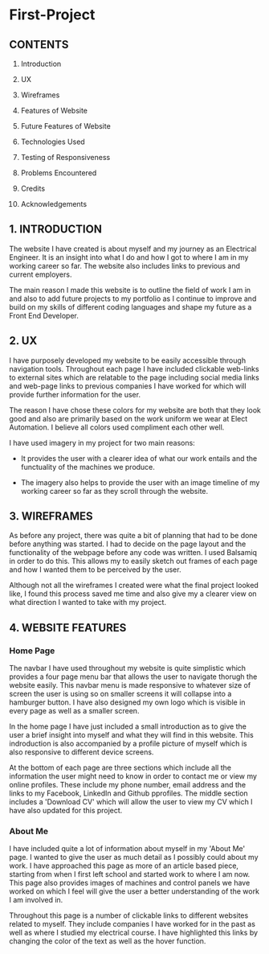 # First-Project

## CONTENTS

1. Introduction

2. UX

3. Wireframes

4. Features of Website

5. Future Features of Website

6. Technologies Used

7. Testing of Responsiveness

8. Problems Encountered

9. Credits

10. Acknowledgements

## 1. INTRODUCTION

The website I have created is about myself and my journey as an Electrical Engineer. It is an insight into what I do and how I got to where I am
in my working career so far. The website also includes links to previous and current employers.

The main reason I made this website is to outline the field of work I am in and also to add future projects to my portfolio as I continue to improve and build on my skills of different coding languages and shape my future as a Front End Developer.

## 2. UX

I have purposely developed my website to be easily accessible through navigation tools. Throughout each page I have included clickable web-links to external sites which are relatable to the page including social media links and web-page links to previous companies I have worked for which will provide further information for the user.

The reason I have chose these colors for my website are both that they look good and also are primarily based on the work uniform we wear at Elect Automation. I believe all colors used compliment each other well.

I have used imagery in my project for two main reasons:

* It provides the user with a clearer idea of what our work entails and the functuality of the machines we produce.

* The imagery also helps to provide the user with an image timeline of my working career so far as they scroll through the website.

## 3. WIREFRAMES

As before any project, there was quite a bit of planning that had to be done before anything was started. I had to decide on the page layout and the functionality of the webpage before any code was written. I used Balsamiq in order to do this. This allows my to easily sketch out frames of each page and how I wanted them to be perceived by the user.

Although not all the wireframes I created were what the final project looked like, I found this process saved me time and also give my a clearer view on what direction I wanted to take with my project.

## 4. WEBSITE FEATURES

### Home Page

The navbar I have used throughout my website is quite simplistic which provides a four page menu bar that allows the user to navigate thorugh the website easily. This navbar menu is made responsive to whatever size of screen the user is using so on smaller screens it will collapse into a hamburger button. I have also designed my own logo which is visible in every page as well as a smaller screen.

In the home page I have just included a small introduction as to give the user a brief insight into myself and what they will find in this
website. This indroduction is also accompanied by a profile picture of myself which is also responsive to different device screens.

At the bottom of each page are three sections which include all the information the user might need to know in order to contact me or view my online profiles. These include my phone number, email address and the links to my Facebook, LinkedIn and Github pprofiles. The middle section includes a 'Download CV' which will allow the user to view my CV which I have also updated for this project.

### About Me

I have included quite a lot of information about myself in my 'About Me' page. I wanted to give the user as much detail as I possibly could about my work. I have approached this page as more of an article based piece, starting from when I first left school and started work to where I am now. This page also provides images of machines and control panels we have worked on which I feel will give the user a better understanding of the work I am involved in.

Throughout this page is a number of clickable links to different websites related to myself. They include companies I have worked for in the past as well as where I studied my electrical course. I have highlighted this links by changing the color of the text as well as the hover function.






